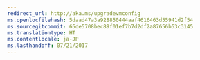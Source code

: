 ```yaml
---
redirect_url: http://aka.ms/upgradevmconfig
ms.openlocfilehash: 5daad47a3a928850444aaf4616463d55941d2f54
ms.sourcegitcommit: 65de5708bec89f01ef7b7d2df2a87656b53c3145
ms.translationtype: HT
ms.contentlocale: ja-JP
ms.lasthandoff: 07/21/2017
---
```

